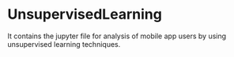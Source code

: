 # UnsupervisedLearning
It contains the jupyter file for analysis of mobile app users by using unsupervised learning techniques.
